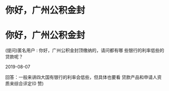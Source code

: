 # 你好，广州公积金封

# 你好，广州公积金封

(提问)匿名用户 : 你好，广州公积金封顶缴纳的，请问都有哪 些银行的利率低些的贷款呢？

2019-08-07

回答：一般来讲四大国有银行的利率会低些，但具体也要看 贷款产品和申请人资质来综合评定(0 赞)